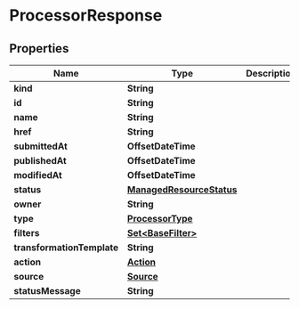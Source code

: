 

# ProcessorResponse


## Properties

Name | Type | Description | Notes
------------ | ------------- | ------------- | -------------
**kind** | **String** |  | 
**id** | **String** |  | 
**name** | **String** |  |  [optional]
**href** | **String** |  | 
**submittedAt** | **OffsetDateTime** |  | 
**publishedAt** | **OffsetDateTime** |  |  [optional]
**modifiedAt** | **OffsetDateTime** |  |  [optional]
**status** | [**ManagedResourceStatus**](ManagedResourceStatus.md) |  | 
**owner** | **String** |  | 
**type** | [**ProcessorType**](ProcessorType.md) |  | 
**filters** | [**Set&lt;BaseFilter&gt;**](BaseFilter.md) |  |  [optional]
**transformationTemplate** | **String** |  |  [optional]
**action** | [**Action**](Action.md) |  |  [optional]
**source** | [**Source**](Source.md) |  |  [optional]
**statusMessage** | **String** |  |  [optional]



